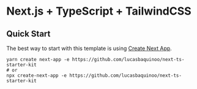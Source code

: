 # Next.js + TypeScript + TailwindCSS

## Quick Start

The best way to start with this template is using [Create Next App](https://nextjs.org/docs/api-reference/create-next-app).

```
yarn create next-app -e https://github.com/lucasbaquinoo/next-ts-starter-kit
# or
npx create-next-app -e https://github.com/lucasbaquinoo/next-ts-starter-kit
```
